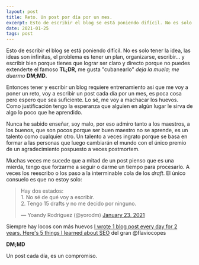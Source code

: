 ```yaml
---
layout: post
title: Reto. Un post por día por un mes.
excerpt: Esto de escribir el blog se está poniendo difícil. No es solo tener la idea, las ideas son infinitas, el problema es tener un plan, organizarse, escribir....
date: 2021-01-25
tags: post
---
```


Esto de escribir el blog se está poniendo difícil. No es solo tener la idea, las ideas son infinitas, el problema es tener un plan, organizarse, escribir... y escribir bien porque tienes que lograr ser claro y directo porque no puedes extenderte el famoso **TL;DR**, me gusta "cubanearlo" *deja la muela; me duermo* **DM;MD**.

Entonces tener y escribir un blog requiere entrenamiento asi que me voy a poner un reto, voy a escribir un post cada día por un mes, es poca cosa pero espero que sea suficiente. Lo sé, me voy a machacar los huevos. Como justificación tengo la esperanza que alguien en algún lugar le sirva de algo lo poco que he aprendido.

Nunca he sabido enseñar, soy malo, por eso admiro tanto a los maestros, a los buenos, que son pocos porque ser buen maestro no se aprende, es un talento como cualquier otro. Un talento a veces ingrato porque se basa en formar a las personas que luego cambiarán el mundo con el único premio de un agradecimiento pospuesto a veces postmortem.

Muchas veces me sucede que a mitad de un post pienso que es una mierda, tengo que forzarme a seguir o darme un tiempo para procesarlo. A veces los reescribo o los paso a la interminable cola de los *draft*. El único consuelo es que no estoy solo:

<blockquote class="twitter-tweet"><p lang="es" dir="ltr">Hay dos estados:<br>1. No sé de qué voy a escribir.<br>2. Tengo 15 drafts y no me decido por ninguno.</p>&mdash; Yoandy Rodriguez (@yorodm) <a href="https://twitter.com/yorodm/status/1353049109956079616?ref_src=twsrc%5Etfw">January 23, 2021</a></blockquote> <script async src="https://platform.twitter.com/widgets.js" charset="utf-8"></script> 

Siempre hay locos con más huevos [I wrote 1 blog post every day for 2 years. Here's 5 things I learned about SEO](https://flaviocopes.com/blog-seo/) del gran @flaviocopes

**DM;MD**

Un post cada día, es un compromiso.